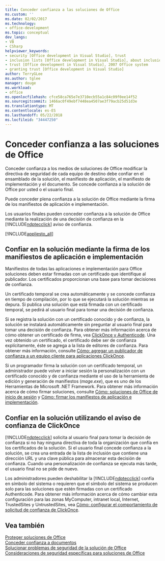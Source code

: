```yaml
---
title: Conceder confianza a las soluciones de Office
ms.custom: ''
ms.date: 02/02/2017
ms.technology:
- office-development
ms.topic: conceptual
dev_langs:
- VB
- CSharp
helpviewer_keywords:
- security [Office development in Visual Studio], trust
- inclusion lists [Office development in Visual Studio], about inclusion lists
- trust [Office development in Visual Studio], 2007 Office system
- granting trust [Office development in Visual Studio]
author: TerryGLee
ms.author: tglee
manager: douge
ms.workload:
- office
ms.openlocfilehash: cfce58ca765e7e3710ecb55a1c84c09f0ee14f52
ms.sourcegitcommit: 1466ac0f49ebf7448ea4507ae3f79acb25d51d3e
ms.translationtype: MT
ms.contentlocale: es-ES
ms.lasthandoff: 05/22/2018
ms.locfileid: "34447250"
---
```

# <a name="grant-trust-to-office-solutions"></a>Conceder confianza a las soluciones de Office
  Conceder confianza a los medios de soluciones de Office modificar la directiva de seguridad de cada equipo de destino debe confiar en el ensamblado de la solución, el manifiesto de aplicación, el manifiesto de implementación y el documento. Se concede confianza a la solución de Office por usted o el usuario final.  
  
 Puede conceder plena confianza a la solución de Office mediante la firma de los manifiestos de aplicación e implementación.  
  
 Los usuarios finales pueden conceder confianza a la solución de Office mediante la realización de una decisión de confianza en la [!INCLUDE[ndptecclick](../vsto/includes/ndptecclick-md.md)] aviso de confianza.  
  
 [!INCLUDE[appliesto_all](../vsto/includes/appliesto-all-md.md)]  
  
##  <a name="Signing"></a> Confiar en la solución mediante la firma de los manifiestos de aplicación e implementación  
 Manifiestos de todas las aplicaciones e implementación para Office soluciones deben estar firmadas con un certificado que identifique al publicador. Los certificados proporcionan una base para tomar decisiones de confianza.  
  
 Un certificado temporal se crea automáticamente y se concede confianza en tiempo de compilación, por lo que se ejecutará la solución mientras se depura. Si publica una solución que está firmada con un certificado temporal, se pedirá al usuario final para tomar una decisión de confianza.  
  
 Si se registra la solución con un certificado conocido y de confianza, la solución se instalará automáticamente sin preguntar al usuario final para tomar una decisión de confianza. Para obtener más información acerca de cómo obtener un certificado de firma, vea [ClickOnce y Authenticode](/visualstudio/deployment/clickonce-and-authenticode). Una vez obtenido un certificado, el certificado debe ser de confianza explícitamente, éste se agrega a la lista de editores de confianza. Para obtener más información, consulte [Cómo: agregar un publicador de confianza a un equipo cliente para aplicaciones ClickOnce](/visualstudio/deployment/how-to-add-a-trusted-publisher-to-a-client-computer-for-clickonce-applications).  
  
 Si un programador firma la solución con un certificado temporal, un administrador puede volver a iniciar sesión la personalización con un certificado conocido y de confianza mediante el uso de la herramienta de edición y generación de manifiestos (*mage.exe*), que es uno de los Herramientas de Microsoft .NET Framework. Para obtener más información acerca de cómo firmar soluciones, consulte [Cómo: soluciones de Office de inicio de sesión](../vsto/how-to-sign-office-solutions.md) y [Cómo: firmar los manifiestos de aplicación e implementación](/visualstudio/ide/how-to-sign-application-and-deployment-manifests).  
  
##  <a name="TrustPrompt"></a>Confiar en la solución utilizando el aviso de confianza de ClickOnce  
 [!INCLUDE[ndptecclick](../vsto/includes/ndptecclick-md.md)] solicita al usuario final para tomar la decisión de confianza si no hay ninguna directiva de toda la organización que confía en los certificados de la solución. Si el usuario final concede confianza a la solución, se crea una entrada de la lista de inclusión que contiene una dirección URL y una clave pública para almacenar esta decisión de confianza. Cuando una personalización de confianza se ejecuta más tarde, el usuario final no se pide de nuevo.  
  
 Los administradores pueden deshabilitar la [!INCLUDE[ndptecclick](../vsto/includes/ndptecclick-md.md)] confía en símbolo del sistema o requieren que el símbolo del sistema se producen solo para las soluciones que estén firmadas con un certificado Authenticode. Para obtener más información acerca de cómo cambiar esta configuración para las zonas MyComputer, intranet local, Internet, TrustedSites y UntrustedSites, vea [Cómo: configurar el comportamiento de solicitud de confianza de ClickOnce](/visualstudio/deployment/how-to-configure-the-clickonce-trust-prompt-behavior).  
  
## <a name="see-also"></a>Vea también  
 [Proteger soluciones de Office](../vsto/securing-office-solutions.md)   
 [Conceder confianza a documentos](../vsto/granting-trust-to-documents.md)   
 [Solucionar problemas de seguridad de la solución de Office](../vsto/troubleshooting-office-solution-security.md)   
 [Consideraciones de seguridad específicas para soluciones de Office](../vsto/specific-security-considerations-for-office-solutions.md)  
  
  